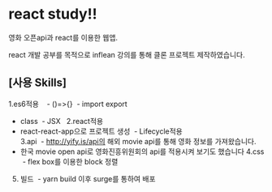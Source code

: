 # react study!!
영화 오픈api과 react를 이용한 웹앱.

react 개발 공부를 목적으로 inflean 강의를 통해 클론 프로젝트 제작하였습니다. 


## [사용 Skills]
1.es6적용   
  - ()=>{}
  - import export
  - class
  - JSX   
2.react적용  
  - react-react-app으로 프로젝트 생성
  - Lifecycle적용  
3.api
  - http://yify.is/api의 해외 movie api를 통해 영화 정보를 가져왔습니다.
  - 한국 movie open api로 영화진흥위원회의 api를 적용시켜 보기도 했습니다
4.css
  - flex box를 이용한 block 정렬  
5. 빌드
  - yarn build 이후 surge를 통하여 배포 
  

 
